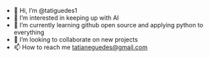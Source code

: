 - 👋 Hi, I’m @tatiguedes1
- 👀 I’m interested in keeping up with AI
- 🌱 I’m currently learning github open source and applying python to everything
- 💞️ I’m looking to collaborate on new projects
- 📫 How to reach me tatianeguedes@gmail.com

<!---
tatiguedes1/tatiguedes1 is a ✨ special ✨ repository because its `README.md` (this file) appears on your GitHub profile.
You can click the Preview link to take a look at your changes.
--->
